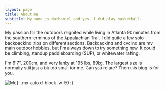 ```yaml
---
layout: page
title: About me
subtitle: My name is Nathaniel and yes, I did play basketball.
---
```


My passion for the outdoors reignited while living in Atlanta 90 minutes from the southern terminus of the Appalachian Trail. I did quite a few solo backpacking trips on different sections. Backpacking and cycling are my main outdoor hobbies, but I'm always down to try something new. It could be climbing, standup paddleboarding (SUP), or whitewater rafting.

I'm 6'7", 200cm, and very lanky at 195 lbs, 89kg. The largest size is normally still just a bit too small for me. Can you relate? Then this blog is for you.

![Me](/assets/img/kayak_camera.jpeg){: .mx-auto.d-block .w-50 :}